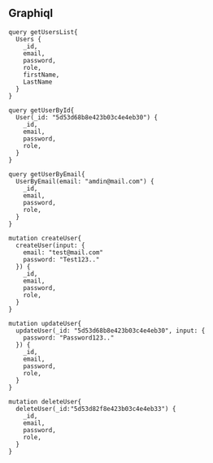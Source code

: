 ## Graphiql

    query getUsersList{
      Users {
        _id,
        email,
        password,
        role,
        firstName,
        LastName
      }
    }

    query getUserById{
      User(_id: "5d53d68b8e423b03c4e4eb30") {
        _id,
        email,
        password,
        role,
      }
    }

    query getUserByEmail{
      UserByEmail(email: "amdin@mail.com") {
        _id,
        email,
        password,
        role,
      }
    }

    mutation createUser{
      createUser(input: {
        email: "test@mail.com"
        password: "Test123.."
      }) {
        _id,
        email,
        password,
        role,
      }
    }

    mutation updateUser{
      updateUser(_id: "5d53d68b8e423b03c4e4eb30", input: {
        password: "Password123.."
      }) {
        _id,
        email,
        password,
        role,
      }
    }

    mutation deleteUser{
      deleteUser(_id:"5d53d82f8e423b03c4e4eb33") {
        _id,
        email,
        password,
        role,
      }
    }
